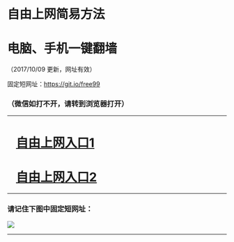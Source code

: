 ﻿# 自由上网简易方法

# 电脑、手机一键翻墙

（2017/10/09 更新，网址有效）

固定短网址：https://git.io/free99

### （微信如打不开，请转到浏览器打开）


***





# &nbsp;&nbsp; <a href="http://ft954820028.fwq-tz-1001.info/fwqtz01.html?t=100900130413 " target="_blank">自由上网入口1</a>
# &nbsp;&nbsp; <a href="http://ft1816627931.fwq-tz-1002.info/fwqtz02.html?t=10090015120 " target="_blank">自由上网入口2</a>
***

### 请记住下图中固定短网址：

<img src="https://s3-us-west-2.amazonaws.com/fwq-1001/yjfq-20170905okok.png" /> 


***

